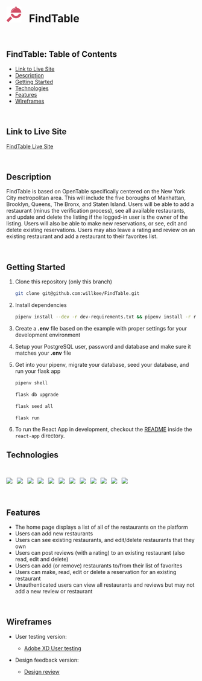 #  <img src="./react-app/public/favicon.png" style="width:40px;" />   &nbsp; FindTable

<br>

## FindTable: Table of Contents

-   [Link to Live Site](https://github.com/willkee/FindTable#link-to-live-site)
-   [Description](https://github.com/willkee/FindTable#description)
-   [Getting Started]()
-   [Technologies](https://github.com/willkee/FindTable#technologies)
-   [Features](https://github.com/willkee/FindTable#features)
-   [Wireframes](https://github.com/willkee/FindTable#wireframes)

<br>

## Link to Live Site

[FindTable Live Site](https://find-table.herokuapp.com/)

<br>

## Description

FindTable is based on OpenTable specifically centered on the New York City metropolitan area. This will include the five boroughs of Manhattan, Brooklyn, Queens, The Bronx, and Staten Island. Users will be able to add a restaurant (minus the verification process), see all available restaurants, and update and delete the listing if the logged-in user is the owner of the listing. Users will also be able to make new reservations, or see, edit and delete existing reservations. Users may also leave a rating and review on an existing restaurant and add a restaurant to their favorites list.

<br>

## Getting Started

1. Clone this repository (only this branch)

   ```bash
   git clone git@github.com:willkee/FindTable.git
   ```

2. Install dependencies

      ```bash
      pipenv install --dev -r dev-requirements.txt && pipenv install -r requirements.txt
      ```

3. Create a **.env** file based on the example with proper settings for your
   development environment
4. Setup your PostgreSQL user, password and database and make sure it matches your **.env** file

5. Get into your pipenv, migrate your database, seed your database, and run your flask app

   ```bash
   pipenv shell
   ```

   ```bash
   flask db upgrade
   ```

   ```bash
   flask seed all
   ```

   ```bash
   flask run
   ```

6. To run the React App in development, checkout the [README](./react-app/README.md) inside the `react-app` directory.


## Technologies

          
<br>
<p float="left">
  <img src="https://cdn.jsdelivr.net/gh/devicons/devicon/icons/python/python-original.svg" style="width:75px;" />
  &nbsp;
  <img src="https://cdn.jsdelivr.net/gh/devicons/devicon/icons/flask/flask-original.svg" style="width:75px;" />
  &nbsp;
  <img src="https://cdn.jsdelivr.net/gh/devicons/devicon/icons/react/react-original.svg" style="width:75px;" />
  &nbsp;
  <img src="https://cdn.jsdelivr.net/gh/devicons/devicon/icons/redux/redux-original.svg" style="width:75px;" />
  &nbsp;
  <img src="https://cdn.jsdelivr.net/gh/devicons/devicon/icons/postgresql/postgresql-original.svg" style="width:75px;" />
  &nbsp;
  <img src="https://cdn.jsdelivr.net/gh/devicons/devicon/icons/heroku/heroku-plain.svg" style="width:75px;" />
  &nbsp;
  <img src="https://cdn.jsdelivr.net/gh/devicons/devicon/icons/html5/html5-plain-wordmark.svg" style="width:75px;"/>
  &nbsp;
  <img src="https://cdn.jsdelivr.net/gh/devicons/devicon/icons/css3/css3-plain-wordmark.svg" style="width:75px;" />
  &nbsp;
  <img src="https://cdn.jsdelivr.net/gh/devicons/devicon/icons/docker/docker-plain.svg" style="width:75px;" />
  &nbsp;
  <img src="https://cdn.jsdelivr.net/gh/devicons/devicon/icons/aftereffects/aftereffects-original.svg" style="width:75px;" />
  &nbsp;
  <img src="https://cdn.jsdelivr.net/gh/devicons/devicon/icons/illustrator/illustrator-line.svg" style="width:75px;" />
  &nbsp;
  <img src="https://cdn.jsdelivr.net/gh/devicons/devicon/icons/xd/xd-line.svg" style="width:75px;" />
  &nbsp;
</p>

<br>

## Features

-   The home page displays a list of all of the restaurants on the platform
-   Users can add new restaurants
-   Users can see existing restaurants, and edit/delete restaurants that they own
-   Users can post reviews (with a rating) to an existing restaurant (also read, edit and delete)
-   Users can add (or remove) restaurants to/from their list of favorites
-   Users can make, read, edit or delete a reservation for an existing restaurant
-   Unauthenticated users can view all restaurants and reviews but may not add a new review or restaurant

<br>

## Wireframes

- User testing version:
    - [Adobe XD User testing](https://xd.adobe.com/view/f24f50db-4213-46fb-aae1-a84d179022c4-a71c/?fullscreen&hints=off)

- Design feedback version:
    - [Design review](https://xd.adobe.com/view/f24f50db-4213-46fb-aae1-a84d179022c4-a71c/)

